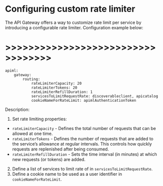 # Configuring custom rate limiter


The API Gateway offers a way to customize rate limit per service by introducing a configurable rate limiter.
Configuration example below:

# >>>>>>>>>>>>>>>>>>>>>>>>>>>>>>>>>>
    apiml:
        gateway: 
            routing: 
                rateLimiterCapacity: 20
                rateLimiterTokens: 20
                rateLimiterRefillDuration: 1
                servicesToLimitRequestRate: discoverableclient, apicatalog
                cookieNameForRateLimit: apimlAuthenticationToken



Description: 
1. Set rate limiting properties: 

* `rateLimiterCapacity` - Defines the total number of requests that can be allowed at one time.
* `rateLimiterTokens` -  Defines the number of requests that are added to the service’s allowance at regular intervals. This controls how quickly requests are replenished after being consumed.
* `rateLimiterRefillDuration` -  Sets the time interval (in minutes) at which new requests (or tokens) are added.

2. Define a list of services to limit rate of in `servicesToLimitRequestRate`.
3. Define a cookie name to be used as a user identifier in `cookieNameForRateLimit`.

